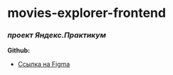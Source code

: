 # movies-explorer-frontend
### *проект Яндекс.Практикум*


**Github:**


* [Ссылка на Figma](https://www.figma.com/file/7mOVk6uhJIMyfpixcIZPUy/Diploma?node-id=932%3A3228)